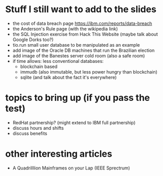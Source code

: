 
# Stuff I still want to add to the slides

  - the cost of data breach page https://ibm.com/reports/data-breach
  - the Anderson's Rule page (with the wikipedia link) 
  - the SQL Injection exercise from Hack This Website (maybe talk about Google Dorks too?)
  - tio.run small user database to be manipulated as an example
  - add image of the Oracle DB machines that run the Brazilian election
  - add image of the Banestes server cold room (also a safe room)
  - if time allows: less conventional databases:
    - blockchain based
    - immudb (also immutable, but less power hungry than blockchain)
    - sqlite (and talk about the fact it's everywhere)

# topics to bring up (if you pass the test) 

  - RedHat partnership? (might extend to IBM full partnership) 
  - discuss hours and shifts
  - discuss benefits


# other interesting articles
  
  - A Quadrilllion Mainframes on your Lap (IEEE Sprectrum) 
